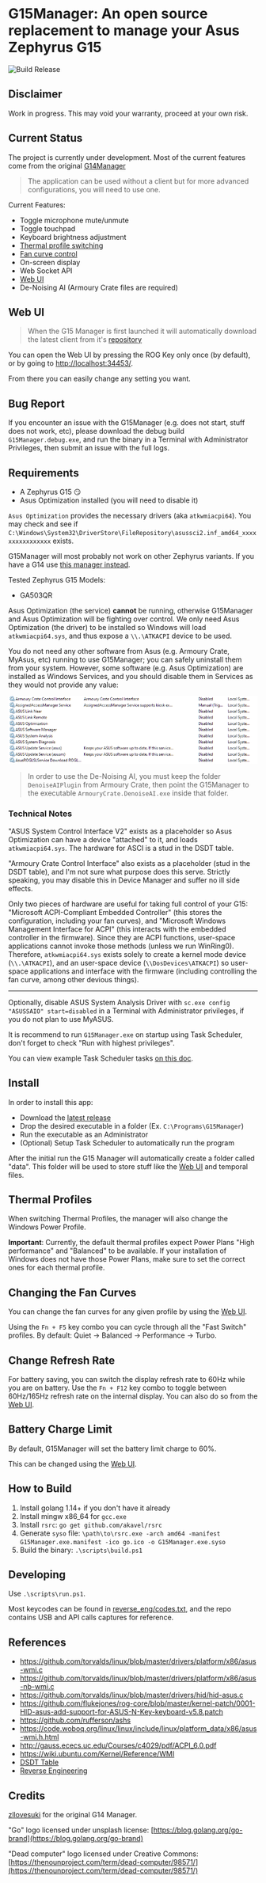 # G15Manager: An open source replacement to manage your Asus Zephyrus G15

![Build Release](https://github.com/NeilSeligmann/G15Manager/actions/workflows/release.yml/badge.svg)

## Disclaimer

Work in progress. This may void your warranty, proceed at your own risk.

## Current Status

The project is currently under development.
Most of the current features come from the original [G14Manager](https://github.com/zllovesuki/G14Manager)

> The application can be used without a client but for more advanced configurations, you will need to use one.

Current Features:
- Toggle microphone mute/unmute
- Toggle touchpad
- Keyboard brightness adjustment
- [Thermal profile switching](#thermal-profiles)
- [Fan curve control](#changing-the-fan-curves)
- On-screen display
- Web Socket API
- [Web UI](https://github.com/NeilSeligmann/G15Manager-client)
- De-Noising AI (Armoury Crate files are required)

## Web UI

> When the G15 Manager is first launched it will automatically download the latest client from it's [repository](https://github.com/NeilSeligmann/G15Manager-client)

You can open the Web UI by pressing the ROG Key only once (by default), or by going to [http://localhost:34453/](http://localhost:34453/).

From there you can easily change any setting you want.


## Bug Report

If you encounter an issue with the G15Manager (e.g. does not start, stuff does not work, etc), please download the debug build `G15Manager.debug.exe`, and run the binary in a Terminal with Administrator Privileges, then submit an issue with the full logs.

## Requirements

- A Zephyrus G15 😏
- Asus Optimization installed (you will need to disable it)

`Asus Optimization` provides the necessary drivers (aka `atkwmiacpi64`). You may check and see if `C:\Windows\System32\DriverStore\FileRepository\asussci2.inf_amd64_xxxxxxxxxxxxxxxx` exists.

G15Manager will most probably not work on other Zephyrus variants. If you have a G14 use [this manager instead](https://github.com/zllovesuki/G15Manager).

Tested Zephyrus G15 Models:
- GA503QR

Asus Optimization (the service) **cannot** be running, otherwise G15Manager and Asus Optimization will be fighting over control. We only need Asus Optimization (the driver) to be installed so Windows will load `atkwmiacpi64.sys`, and thus expose a `\\.\ATKACPI` device to be used.

You do not need any other software from Asus (e.g. Armoury Crate, MyAsus, etc) running to use G15Manager; you can safely uninstall them from your system. However, some software (e.g. Asus Optimization) are installed as Windows Services, and you should disable them in Services as they would not provide any value:

![Running Services](images/services.png)

>In order to use the De-Noising AI, you must keep the folder ``DenoiseAIPlugin`` from Armoury Crate, then point the G15Manager to the executable ``ArmouryCrate.DenoiseAI.exe`` inside that folder.

### Technical Notes

"ASUS System Control Interface V2" exists as a placeholder so Asus Optimization can have a device "attached" to it, and loads `atkwmiacpi64.sys`. The hardware for ASCI is a stud in the DSDT table.

"Armoury Crate Control Interface" also exists as a placeholder (stud in the DSDT table), and I'm not sure what purpose does this serve. Strictly speaking, you may disable this in Device Manager and suffer no ill side effects.

Only two pieces of hardware are useful for taking full control of your G15: "Microsoft ACPI-Compliant Embedded Controller" (this stores the configuration, including your fan curves), and "Microsoft Windows Management Interface for ACPI" (this interacts with the embedded controller in the firmware). Since they are ACPI functions, user-space applications cannot invoke those methods (unless we run WinRing0). Therefore, `atkwmiacpi64.sys` exists solely to create a kernel mode device (`\\.\ATKACPI`), and an user-space device (`\\DosDevices\ATKACPI`) so user-space applications and interface with the firmware (including controlling the fan curve, among other devious things).

---

Optionally, disable ASUS System Analysis Driver with `sc.exe config "ASUSSAIO" start=disabled` in a Terminal with Administrator privileges, if you do not plan to use MyASUS.

It is recommend to run `G15Manager.exe` on startup using Task Scheduler, don't forget to check "Run with highest privileges".

You can view example Task Scheduler tasks [on this doc](docs/TaskScheduler.md).

## Install

In order to install this app:
- Download the [latest release](https://github.com/NeilSeligmann/G15Manager/releases/latest)
- Drop the desired executable in a folder (Ex. `C:\Programs\G15Manager`)
- Run the executable as an Administrator
- (Optional) Setup Task Scheduler to automatically run the program

After the initial run the G15 Manager will automatically create a folder called "data". This folder will be used to store stuff like the [Web UI](#web-ui) and temporal files.


## Thermal Profiles

When switching Thermal Profiles, the manager will also change the Windows Power Profile.

**Important**: Currently, the default thermal profiles expect Power Plans "High performance" and "Balanced" to be available. If your installation of Windows does not have those Power Plans, make sure to set the correct ones for each thermal profile.


## Changing the Fan Curves

You can change the fan curves for any given profile by using the [Web UI](#web-ui).

Using the `Fn + F5` key combo you can cycle through all the "Fast Switch" profiles. By default: Quiet -> Balanced -> Performance -> Turbo.

## Change Refresh Rate

For battery saving, you can switch the display refresh rate to 60Hz while you are on battery. Use the `Fn + F12` key combo to toggle between 60Hz/165Hz refresh rate on the internal display. You can also do so from the [Web UI](#web-ui).

<!-- ## Automatic Thermal Profile Switching

For the initial release, it is hardcoded to be:

- On power adapter plugged in: "Performance" Profile (with "High Performance" Power Plan)
- On power adapter unplugged: "Balanced" Profile (With "Balanced" Power Plan)

There is a 5 seconds delay before changing the profile upon power source changes.

To enable this feature, pass `-autoThermal` flag to enable it:

```
.\G15Manager.exe -autoThermal
``` -->

## Battery Charge Limit

By default, G15Manager will set the battery limit charge to 60%.

This can be changed using the [Web UI](#web-ui).

## How to Build

1. Install golang 1.14+ if you don't have it already
2. Install mingw x86_64 for `gcc.exe`
2. Install `rsrc`: `go get github.com/akavel/rsrc`
3. Generate `syso` file: `\path\to\rsrc.exe -arch amd64 -manifest G15Manager.exe.manifest -ico go.ico -o G15Manager.exe.syso`
4. Build the binary: `.\scripts\build.ps1`

## Developing

Use `.\scripts\run.ps1`.

Most keycodes can be found in [reverse_eng/codes.txt](https://github.com/zllovesuki/reverse_engineering/blob/master/G14/codes.txt), and the repo contains USB and API calls captures for reference.

## References

- https://github.com/torvalds/linux/blob/master/drivers/platform/x86/asus-wmi.c
- https://github.com/torvalds/linux/blob/master/drivers/platform/x86/asus-nb-wmi.c
- https://github.com/torvalds/linux/blob/master/drivers/hid/hid-asus.c
- https://github.com/flukejones/rog-core/blob/master/kernel-patch/0001-HID-asus-add-support-for-ASUS-N-Key-keyboard-v5.8.patch
- https://github.com/rufferson/ashs
- https://code.woboq.org/linux/linux/include/linux/platform_data/x86/asus-wmi.h.html
- http://gauss.ececs.uc.edu/Courses/c4029/pdf/ACPI_6.0.pdf
- https://wiki.ubuntu.com/Kernel/Reference/WMI
- [DSDT Table](https://github.com/zllovesuki/reverse_engineering/blob/master/G14/g14-dsdt.dsl)
- [Reverse Engineering](https://github.com/zllovesuki/reverse_engineering/tree/master/G14)

## Credits
[zllovesuki](https://github.com/zllovesuki) for the original G14 Manager.

"Go" logo licensed under unsplash license: [https://blog.golang.org/go-brand](https://blog.golang.org/go-brand)

"Dead computer" logo licensed under Creative Commons: [https://thenounproject.com/term/dead-computer/98571/](https://thenounproject.com/term/dead-computer/98571/)
